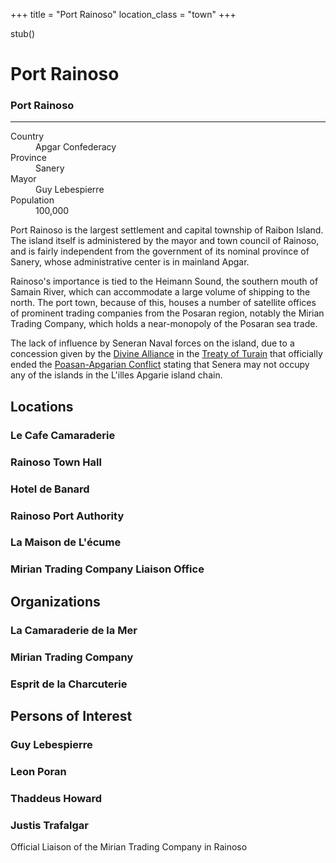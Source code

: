 +++
title = "Port Rainoso"
location_class = "town"
+++

stub()

# Port Rainoso

<div class="place-infobar">
<h3>Port Rainoso</h3>
<hr>
<dl>
  <dt>Country</dt>
  <dd>Apgar Confederacy</dd>
  <dt>Province</dt>
  <dd>Sanery</dd>
  <dt>Mayor</dt>
  <dd>Guy Lebespierre</dd>
  <dt>Population</dt>
  <dd>100,000</dd>
</dl>
</div>

Port Rainoso is the largest settlement and capital township of Raibon Island. 
The island itself is administered by the mayor and town council of Rainoso, and is
fairly independent from the government of its nominal province of Sanery, whose
administrative center is in mainland Apgar.

Rainoso's importance is tied to the Heimann Sound, the southern mouth of Samain
River, which can accommodate a large volume of shipping to the north. The port
town, because of this, houses a number of satellite offices of prominent trading
companies from the Posaran region, notably the Mirian Trading Company, which holds
a near-monopoly of the Posaran sea trade.

The lack of influence by Seneran Naval forces on the island, due to a concession 
given by the [Divine Alliance](@/organizations/divine-alliance.md) in the [Treaty of Turain](@/events/treaty-of-turain.md) that officially
ended the [Poasan-Apgarian Conflict](@/misc/poasan-apgarian-conflict.md) stating that Senera may not occupy any of the
islands in the L'illes Apgarie island chain.

## Locations

### Le Cafe Camaraderie

### Rainoso Town Hall

### Hotel de Banard

### Rainoso Port Authority

### La Maison de L'écume

### Mirian Trading Company Liaison Office

## Organizations

### La Camaraderie de la Mer

### Mirian Trading Company

### Esprit de la Charcuterie

## Persons of Interest

### Guy Lebespierre

### Leon Poran

### Thaddeus Howard

### Justis Trafalgar
Official Liaison of the Mirian Trading Company in Rainoso